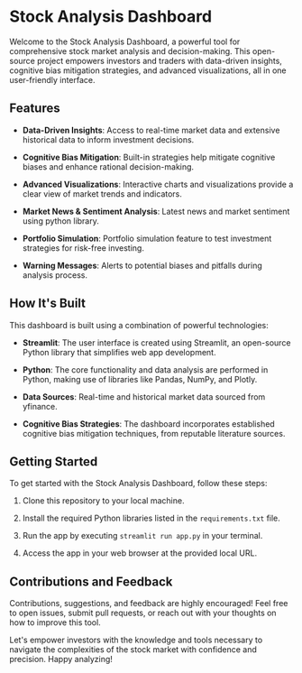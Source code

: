 # Stock Analysis Dashboard

Welcome to the Stock Analysis Dashboard, a powerful tool for comprehensive stock market analysis and decision-making. This open-source project empowers investors and traders with data-driven insights, cognitive bias mitigation strategies, and advanced visualizations, all in one user-friendly interface.

## Features

- **Data-Driven Insights**: Access to real-time market data and extensive historical data to inform investment decisions.

- **Cognitive Bias Mitigation**: Built-in strategies help mitigate cognitive biases and enhance rational decision-making.

- **Advanced Visualizations**: Interactive charts and visualizations provide a clear view of market trends and indicators.

- **Market News & Sentiment Analysis**: Latest news and market sentiment using python library.

- **Portfolio Simulation**: Portfolio simulation feature to test investment strategies for risk-free investing.

- **Warning Messages**: Alerts to potential biases and pitfalls during analysis process.

## How It's Built

This dashboard is built using a combination of powerful technologies:

- **Streamlit**: The user interface is created using Streamlit, an open-source Python library that simplifies web app development.

- **Python**: The core functionality and data analysis are performed in Python, making use of libraries like Pandas, NumPy, and Plotly.

- **Data Sources**: Real-time and historical market data sourced from yfinance.

- **Cognitive Bias Strategies**: The dashboard incorporates established cognitive bias mitigation techniques, from reputable literature sources.

## Getting Started

To get started with the Stock Analysis Dashboard, follow these steps:

1. Clone this repository to your local machine.

2. Install the required Python libraries listed in the `requirements.txt` file.

3. Run the app by executing `streamlit run app.py` in your terminal.

4. Access the app in your web browser at the provided local URL.

## Contributions and Feedback

Contributions, suggestions, and feedback are highly encouraged! Feel free to open issues, submit pull requests, or reach out with your thoughts on how to improve this tool.

Let's empower investors with the knowledge and tools necessary to navigate the complexities of the stock market with confidence and precision. Happy analyzing!
